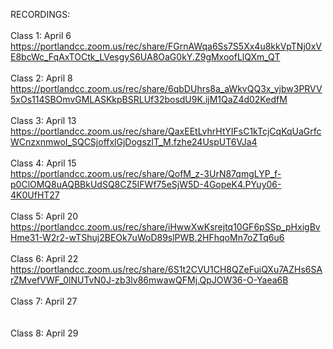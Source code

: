 
RECORDINGS:</br></br>
Class 1: April 6 </br>
https://portlandcc.zoom.us/rec/share/FGrnAWqa6Ss7S5Xx4u8kkVpTNj0xVE8bcWc_FqAxTOCtk_LVesgyS6UA8OaG0kY.Z9gMxoofLlQXm_QT
</br></br>
Class 2: April 8 </br>
https://portlandcc.zoom.us/rec/share/6qbDUhrs8a_aWkvQQ3x_yjbw3PRVV5xOs114SBOmvGMLASKkpBSRLUf32bosdU9K.ijM1QaZ4d02KedfM
</br></br>
Class 3: April 13 </br>
https://portlandcc.zoom.us/rec/share/QaxEEtLvhrHtYIFsC1kTcjCqKqUaGrfcWCnzxnmwoI_SQCSjoffxlGjDogszlT_M.fzhe24UspUT6VJa4
</br></br>
Class 4: April 15 </br>
https://portlandcc.zoom.us/rec/share/QofM_z-3UrN87qmgLYP_f-p0ClOMQ8uAQBBkUdSQ8CZ5IFWf75eSjW5D-4GopeK4.PYuy06-4K0UfHT27
</br></br>
Class 5: April 20 </br>
https://portlandcc.zoom.us/rec/share/iHwwXwKsrejtq10GF6pSSp_pHxigBvHme31-W2r2-wTShuj2BEOk7uWoD89slPWB.2HFhqoMn7oZTq6u6
</br></br>
Class 6: April 22 </br>
https://portlandcc.zoom.us/rec/share/6S1t2CVU1CH8QZeFuiQXu7AZHs6SArZMvefVWF_0lNUTvN0J-zb3lv86mwawQFMj.QpJOW36-O-Yaea6B
</br></br>
Class 7: April 27 </br>
</br></br>
Class 8: April 29 </br>
